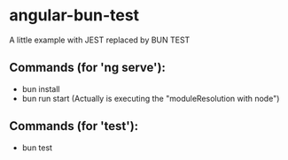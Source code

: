 # angular-bun-test
A little example with JEST replaced by BUN TEST
## Commands (for 'ng serve'):
- bun install
- bun run start (Actually is executing the "moduleResolution with node")
## Commands (for 'test'):
- bun test
